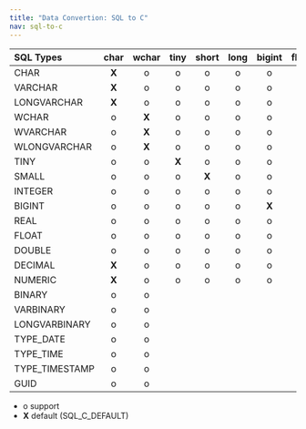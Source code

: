 ```yaml
---
title: "Data Convertion: SQL to C"
nav: sql-to-c
---
```


|SQL Types     |char |wchar|tiny |short|long |bigint|float|double|numeric|binary|date |time |stamp|guid |
|:-------------|:---:|:---:|:---:|:---:|:---:|:----:|:---:|:----:|:-----:|:----:|:---:|:---:|:---:|:---:|
|CHAR          |**X**|o    |o    |o    |o    |o     |o    |o     |o      |o     |o    |o    |o    |o    |
|VARCHAR       |**X**|o    |o    |o    |o    |o     |o    |o     |o      |o     |o    |o    |o    |o    |
|LONGVARCHAR   |**X**|o    |o    |o    |o    |o     |o    |o     |o      |o     |o    |o    |o    |o    |
|WCHAR         |o    |**X**|o    |o    |o    |o     |o    |o     |o      |o     |o    |o    |o    |o    |
|WVARCHAR      |o    |**X**|o    |o    |o    |o     |o    |o     |o      |o     |o    |o    |o    |o    |
|WLONGVARCHAR  |o    |**X**|o    |o    |o    |o     |o    |o     |o      |o     |o    |o    |o    |o    |
|TINY          |o    |o    |**X**|o    |o    |o     |o    |o     |o      |o     |     |     |     |     |
|SMALL         |o    |o    |o    |**X**|o    |o     |o    |o     |o      |o     |     |     |     |     |
|INTEGER       |o    |o    |o    |o    |o    |o     |o    |o     |o      |o     |     |     |     |     |
|BIGINT        |o    |o    |o    |o    |o    |**X** |o    |o     |o      |o     |     |     |     |     |
|REAL          |o    |o    |o    |o    |o    |o     |**X**|o     |o      |o     |     |     |     |     |
|FLOAT         |o    |o    |o    |o    |o    |o     |o    |**X** |o      |o     |     |     |     |     |
|DOUBLE        |o    |o    |o    |o    |o    |o     |o    |**X** |o      |o     |     |     |     |     |
|DECIMAL       |**X**|o    |o    |o    |o    |o     |o    |o     |o      |o     |     |     |     |     |
|NUMERIC       |**X**|o    |o    |o    |o    |o     |o    |o     |o      |o     |     |     |     |     |
|BINARY        |o    |o    |     |     |     |      |     |      |       |**X** |     |     |     |     |
|VARBINARY     |o    |o    |     |     |     |      |     |      |       |**X** |     |     |     |     |
|LONGVARBINARY |o    |o    |     |     |     |      |     |      |       |**X** |     |     |     |     |
|TYPE_DATE     |o    |o    |     |     |     |      |     |      |       |o     |**X**|     |o    |     |
|TYPE_TIME     |o    |o    |     |     |     |      |     |      |       |o     |     |**X**|o    |     |
|TYPE_TIMESTAMP|o    |o    |     |     |     |      |     |      |       |o     |o    |o    |**X**|     |
|GUID          |o    |o    |     |     |     |      |     |      |       |o     |     |     |     |**X**|

* o support
* **X** default (SQL_C_DEFAULT)

